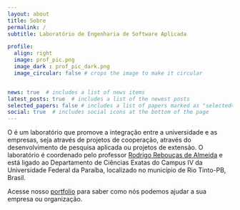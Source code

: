 ```yaml
---
layout: about
title: Sobre
permalink: /
subtitle: Laboratório de Engenharia de Software Aplicada

profile:
  align: right
  image: prof_pic.png
  image_dark : prof_pic_dark.png
  image_circular: false # crops the image to make it circular


news: true  # includes a list of news items
latest_posts: true  # includes a list of the newest posts
selected_papers: false # includes a list of papers marked as "selected={true}"
social: true  # includes social icons at the bottom of the page
---
```


O é um laboratório que promove a integração entre a universidade e as empresas, seja através de projetos de cooperação, através do desenvolvimento de pesquisa aplicada ou projetos de extensão. O laboratório é coordenado pelo professor [Rodrigo Rebouças de Almeida](http://rodrigor.com) e está ligado ao Departamento de Ciências Exatas do Campus IV da Universidade Federal da Paraíba, localizado no município de Rio Tinto-PB, Brasil.

Acesse nosso [portfolio](/portfolio) para saber como nós podemos ajudar a sua empresa ou organização.